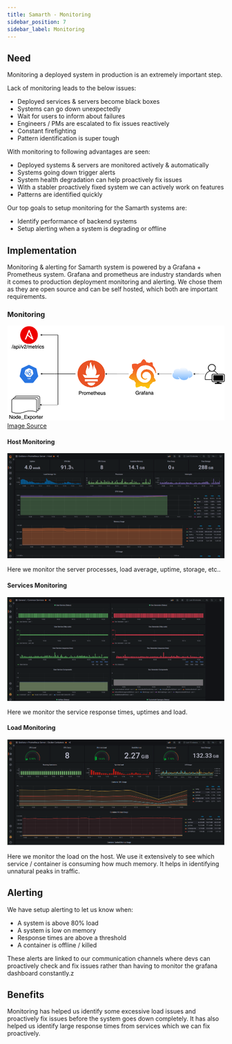 ```yaml
---
title: Samarth - Monitoring
sidebar_position: 7
sidebar_label: Monitoring
---
```


## Need

Monitoring a deployed system in production is an extremely important step.

Lack of monitoring leads to the below issues:

* Deployed services & servers become black boxes
* Systems can go down unexpectedly
* Wait for users to inform about failures
* Engineers / PMs are escalated to fix issues reactively
* Constant firefighting
* Pattern identification is super tough

With monitoring to following advantages are seen:

* Deployed systems & servers are monitored actively & automatically
* Systems going down trigger alerts
* System health degradation can help proactively fix issues
* With a stabler proactively fixed system we can actively work on features
* Patterns are identified quickly

Our top goals to setup monitoring for the Samarth systems are:

* Identify performance of backend systems
* Setup alerting when a system is degrading or offline

## Implementation

Monitoring & alerting for Samarth system is powered by a Grafana + Prometheus system. Grafana and
prometheus are industry standards when it comes to production deployment monitoring and alerting. We
chose them as they are open source and can be self hosted, which both are important requirements.

### Monitoring

![Monitoring Working](../../static/img/prometheus_grafana.webp)
[Image Source](https://www.ansible.com/blog/red-hat-ansible-tower-monitoring-using-prometheus-node-exporter-grafana)

#### Host Monitoring

![Host Monitoring](../../static/img/host_monitoring.png)

Here we monitor the server processes, load average, uptime, storage, etc..

#### Services Monitoring

![Services Monitoring](../../static/img/services_monitoring.png)

Here we monitor the service response times, uptimes and load.

#### Load Monitoring

![Load Monitoring](../../static/img/load_monitoring.png)

Here we monitor the load on the host. We use it extensively to see which service / container is
consuming how much memory. It helps in identifying unnatural peaks in traffic.

## Alerting

We have setup alerting to let us know when:

* A system is above 80% load
* A system is low on memory
* Response times are above a threshold
* A container is offline / killed

These alerts are linked to our communication channels where devs can proactively check and fix
issues rather than having to monitor the grafana dashboard constantly.z

## Benefits

Monitoring has helped us identify some excessive load issues and proactively fix issues before the
system goes down completely. It has also helped us identify large response times from services which
we can fix proactively. 